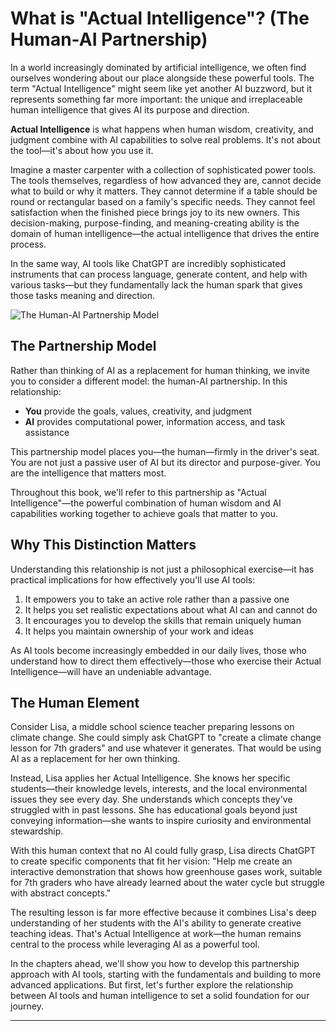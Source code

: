 # What is "Actual Intelligence"? (The Human-AI Partnership)


In a world increasingly dominated by artificial intelligence, we often find ourselves wondering about our place alongside these powerful tools. The term "Actual Intelligence" might seem like yet another AI buzzword, but it represents something far more important: the unique and irreplaceable human intelligence that gives AI its purpose and direction.


**Actual Intelligence** is what happens when human wisdom, creativity, and judgment combine with AI capabilities to solve real problems. It's not about the tool—it's about how you use it.


Imagine a master carpenter with a collection of sophisticated power tools. The tools themselves, regardless of how advanced they are, cannot decide what to build or why it matters. They cannot determine if a table should be round or rectangular based on a family's specific needs. They cannot feel satisfaction when the finished piece brings joy to its new owners. This decision-making, purpose-finding, and meaning-creating ability is the domain of human intelligence—the actual intelligence that drives the entire process.


In the same way, AI tools like ChatGPT are incredibly sophisticated instruments that can process language, generate content, and help with various tasks—but they fundamentally lack the human spark that gives those tasks meaning and direction.


![The Human-AI Partnership Model](images/human-ai-partnership.svg)


## The Partnership Model


Rather than thinking of AI as a replacement for human thinking, we invite you to consider a different model: the human-AI partnership. In this relationship:

- **You** provide the goals, values, creativity, and judgment
- **AI** provides computational power, information access, and task assistance


This partnership model places you—the human—firmly in the driver's seat. You are not just a passive user of AI but its director and purpose-giver. You are the intelligence that matters most.


Throughout this book, we'll refer to this partnership as "Actual Intelligence"—the powerful combination of human wisdom and AI capabilities working together to achieve goals that matter to you.


## Why This Distinction Matters


Understanding this relationship is not just a philosophical exercise—it has practical implications for how effectively you'll use AI tools:

1. It empowers you to take an active role rather than a passive one
2. It helps you set realistic expectations about what AI can and cannot do
3. It encourages you to develop the skills that remain uniquely human
4. It helps you maintain ownership of your work and ideas


As AI tools become increasingly embedded in our daily lives, those who understand how to direct them effectively—those who exercise their Actual Intelligence—will have an undeniable advantage.


## The Human Element


Consider Lisa, a middle school science teacher preparing lessons on climate change. She could simply ask ChatGPT to "create a climate change lesson for 7th graders" and use whatever it generates. That would be using AI as a replacement for her own thinking.


Instead, Lisa applies her Actual Intelligence. She knows her specific students—their knowledge levels, interests, and the local environmental issues they see every day. She understands which concepts they've struggled with in past lessons. She has educational goals beyond just conveying information—she wants to inspire curiosity and environmental stewardship.


With this human context that no AI could fully grasp, Lisa directs ChatGPT to create specific components that fit her vision: "Help me create an interactive demonstration that shows how greenhouse gases work, suitable for 7th graders who have already learned about the water cycle but struggle with abstract concepts."


The resulting lesson is far more effective because it combines Lisa's deep understanding of her students with the AI's ability to generate creative teaching ideas. That's Actual Intelligence at work—the human remains central to the process while leveraging AI as a powerful tool.


In the chapters ahead, we'll show you how to develop this partnership approach with AI tools, starting with the fundamentals and building to more advanced applications. But first, let's further explore the relationship between AI tools and human intelligence to set a solid foundation for our journey.


---

<div style="page-break-after: always;"></div>